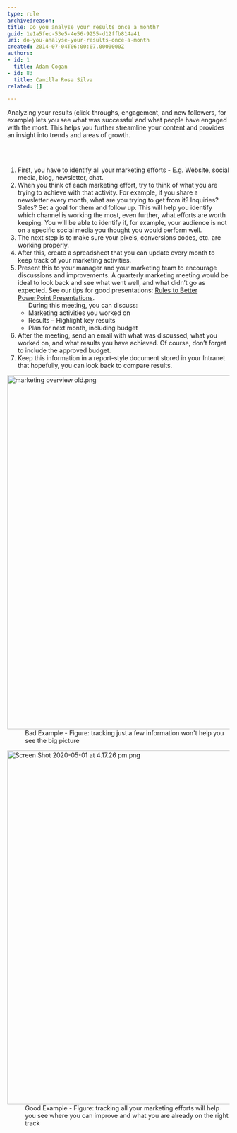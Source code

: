 ```yaml
---
type: rule
archivedreason: 
title: Do you analyse your results once a month?
guid: 1e1a5fec-53e5-4e56-9255-d12ffb814a41
uri: do-you-analyse-your-results-once-a-month
created: 2014-07-04T06:00:07.0000000Z
authors:
- id: 1
  title: Adam Cogan
- id: 83
  title: Camilla Rosa Silva
related: []

---
```



<p>​​​Analyzing your results (click-throughs, engagement, and new followers, for example) lets you see what&#160;was successful and what people have engaged with the most. This helps you further streamline your content and provides an insight into trends and areas of growth.<br></p>
<br><excerpt class='endintro'></excerpt><br>
<ol><li>First, you have to identify all your marketing efforts - E.g. Website, social media, blog, newsletter, chat.</li><li>When you think of each marketing effort, try to think of what you are trying to achieve with that activity. For example, if you share a newsletter every month, what are you trying to get from it? Inquiries? Sales? Set a goal for them and follow up. This will help you identify which channel is working the most, even further, what efforts are worth keeping. You will be able to identify if, for example, your audience is not on a specific social media you thought you would perform well.</li><li>The next&#160;step is to make sure your pixels, conversions codes, etc. are working properly.</li><li>After this, create a spreadsheet that you can update every month to keep track of your marketing activities.</li><li>Present this to your manager and your marketing team to encourage discussions and improvements. A quarterly marketing meeting would be ideal to look back and see what went well, and what didn’t go as expected. See our tips for good presentations&#58; 
      <a href="/_layouts/15/FIXUPREDIRECT.ASPX?WebId=3dfc0e07-e23a-4cbb-aac2-e778b71166a2&amp;TermSetId=07da3ddf-0924-4cd2-a6d4-a4809ae20160&amp;TermId=133b7e51-2be3-429f-9d08-90d5638df181">Rules to Better PowerPoint Presentations</a>.<br> 
      <ul>During this meeting, you can discuss&#58; 
         <li>Marketing activities you worked on<br></li><li>Results – Highlight key results<br></li><li>Plan for next month, including&#160;budget<br></li></ul></li><li>After the meeting, send an email with what was discussed, what you worked on, and what results you have achieved. Of course, don’t forget to include the approved budget.<br></li><li>Keep this information in a report-style document stored in your Intranet that hopefully, you can look back to compare results.<br></li></ol><dl class="badImage"><dt>
      <img src="/SiteAssets/do-you-analyse-your-results-once-a-month/marketing%20overview%20old.png" alt="marketing overview old.png" style="width&#58;800px;" />
   </dt><dd>Bad Example - Figure&#58; tracking just a few information won't help you see the big picture</dd></dl><dl class="goodImage"><dt>
      <img src="/SiteAssets/do-you-analyse-your-results-once-a-month/Screen%20Shot%202020-05-01%20at%204.17.26%20pm.png" alt="Screen Shot 2020-05-01 at 4.17.26 pm.png" style="width&#58;800px;" />
   </dt><dd>Good Example - Figure&#58; tracking all your marketing efforts will help you see where you can improve and what you are already on the right track​​<br></dd></dl>


